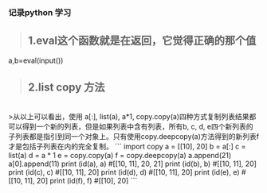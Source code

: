 ### 记录python 学习
>## 1.eval这个函数就是在返回，它觉得正确的那个值   
a,b=eval(input())

>## 2.list copy 方法
<br>
>从以上可以看出，使用 a[:], list(a), a*1, copy.copy(a)四种方式复制列表结果都可以得到一个新的列表，但是如果列表中含有列表，所有b, c, d, e四个新列表的子列表都是指引到同一个对象上。只有使用copy.deepcopy(a)方法得到的新列表f才是包括子列表在内的完全复制。
```
import copy
a = [[10], 20]
b = a[:]
c = list(a)
d = a * 1
e = copy.copy(a)
f = copy.deepcopy(a)
a.append(21)
a[0].append(11)
print (id(a), a)
#[[10, 11], 20, 21]
print (id(b), b)
#[[10, 11], 20]
print (id(c), c)
#[[10, 11], 20]
print (id(d), d)
#[[10, 11], 20]
print (id(e), e)
#[[10, 11], 20]
print (id(f), f)
#[[10], 20]
```
